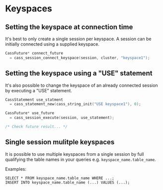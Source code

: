 # Keyspaces

## Setting the keyspace at connection time

It's best to only create a single session per keyspace. A session can be initially connected using a supplied keyspace.

```c
CassFuture* connect_future 
  = cass_session_connect_keyspace(session, cluster, "keyspace1");
```

## Setting the keyspace using a "USE" statement

It's also possible to change the keyspace of an already connected session by executing a "USE" statement.

```c
CassStatement use_statment 
  = cass_statement_new(cass_string_init("USE keyspace1"), 0);

CassFuture* use_future 
  = cass_session_execute(session, use_statement);

/* Check future result... */
```

## Single session mulitple keyspaces

It is possible to use multiple keyspaces from a single session by full qualifying the table names in your queries e.g. `keyspace_name.table_name`.

Examples:

```cql
SELECT * FROM keyspace_name.table_name WHERE ...;
INSERT INTO keyspace_name.table_name (...) VALUES (...);
```
